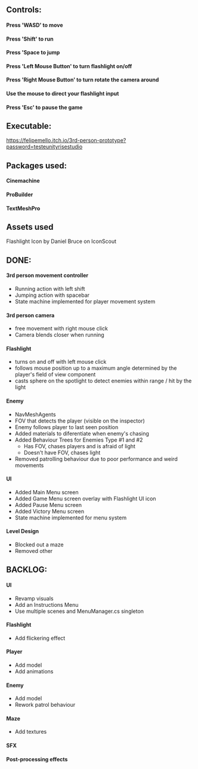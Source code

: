 ## Controls:

#### Press 'WASD' to move
#### Press 'Shift' to run
#### Press 'Space to jump
#### Press 'Left Mouse Button' to turn flashlight on/off
#### Press 'Right Mouse Button' to turn rotate the camera around
#### Use the mouse to direct your flashlight input
#### Press 'Esc' to pause the game

## Executable:

https://felipemello.itch.io/3rd-person-prototype?password=testeunityrisestudio

## Packages used:

#### Cinemachine
#### ProBuilder
#### TextMeshPro

## Assets used
Flashlight Icon by Daniel Bruce on IconScout

## DONE:

#### 3rd person movement controller
- Running action with left shift
- Jumping action with spacebar
- State machine implemented for player movement system
#### 3rd person camera
- free movement with right mouse click
- Camera blends closer when running
#### Flashlight
- turns on and off with left mouse click
- follows mouse position up to a maximum angle determined by the player's field of view component
- casts sphere on the spotlight to detect enemies within range / hit by the light
#### Enemy 
- NavMeshAgents
- FOV that detects the player (visible on the inspector)
- Enemy follows player to last seen position
- Added materials to diferentiate when enemy's chasing
- Added Behaviour Trees for Enemies Type #1 and #2
    - Has FOV, chases players and is afraid of light
    - Doesn't have FOV, chases light
- Removed patrolling behaviour due to poor performance and weird movements
#### UI
- Added Main Menu screen
- Added Game Menu screen overlay with Flashlight UI icon
- Added Pause Menu screen
- Added Victory Menu screen
- State machine implemented for menu system
#### Level Design
- Blocked out a maze
- Removed other

## BACKLOG:

#### UI
- Revamp visuals
- Add an Instructions Menu
- Use multiple scenes and MenuManager.cs singleton
#### Flashlight
- Add flickering effect
#### Player
- Add model
- Add animations
#### Enemy
- Add model
- Rework patrol behaviour
#### Maze
- Add textures
#### SFX
#### Post-processing effects
